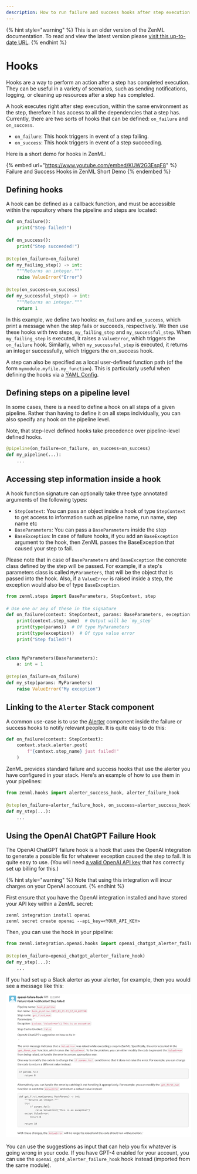 ```yaml
---
description: How to run failure and success hooks after step execution
---
```


{% hint style="warning" %}
This is an older version of the ZenML documentation. To read and view the latest version please [visit this up-to-date URL](https://docs.zenml.io).
{% endhint %}


# Hooks

Hooks are a way to perform an action after a step has completed execution. They can be useful in a variety of scenarios, such as sending notifications, logging, or cleaning up resources after a step has completed.

A hook executes right after step execution, within the same environment as the step, therefore it has access to all the dependencies that a step has. Currently, there are two sorts of hooks that can be defined: `on_failure` and `on_success`.

* `on_failure`: This hook triggers in event of a step failing.
* `on_success`: This hook triggers in event of a step succeeding.

Here is a short demo for hooks in ZenML:

{% embed url="https://www.youtube.com/embed/KUW2G3EsqF8" %} Failure and Success Hooks in ZenML Short Demo {% endembed %}

## Defining hooks

A hook can be defined as a callback function, and must be accessible
within the repository where the pipeline and steps are located:

```python
def on_failure():
    print("Step failed!")

def on_success():
    print("Step succeeded!")

@step(on_failure=on_failure)
def my_failing_step() -> int:
    """Returns an integer."""
    raise ValueError("Error")

@step(on_success=on_success)
def my_successful_step() -> int:
    """Returns an integer."""
    return 1
```

In this example, we define two hooks: `on_failure` and `on_success`, which print a message when the step fails or succeeds, respectively. We then use these hooks with two steps, `my_failing_step` and `my_successful_step`. When `my_failing_step` is executed, it raises a `ValueError`, which triggers the `on_failure` hook. Similarly, when `my_successful_step` is executed, it returns an integer successfully, which triggers the on_success hook.

A step can also be specified as a local user-defined function
path (of the form `mymodule.myfile.my_function`). This is
particularly useful when defining the hooks via
a [YAML Config](../pipelines/settings.md).

## Defining steps on a pipeline level

In some cases, there is a need to define a hook on all steps of a given pipeline. Rather than having to define it on all steps individually, you can also specify any hook on the pipeline level. 

Note, that step-level defined hooks take precedence over pipeline-level
defined hooks.

```python
@pipeline(on_failure=on_failure, on_success=on_success)
def my_pipeline(...):
    ...
```

## Accessing step information inside a hook

A hook function signature can optionally take three type annotated arguments of
the following types:

- `StepContext`: You can pass an object inside a hook of type `StepContext` to
get access to information such as pipeline name, run name, step name etc
- `BaseParameters`: You can pass a `BaseParameters` inside the step
- `BaseException`: In case of failure hooks, if you add an `BaseException` argument to the hook,
then ZenML passes the BaseException that caused your step to fail.

Please note that in case of `BaseParameters` and `BaseException` the concrete class
defined by the step will be passed. For example, if a step's parameters class is
called `MyParameters`, that will be the object that is passed into the hook. Also,
if a `ValueError` is raised inside a step, the exception would also be of type
`BaseException`.

```python
from zenml.steps import BaseParameters, StepContext, step

# Use one or any of these in the signature
def on_failure(context: StepContext, params: BaseParameters, exception: BaseException):
    print(context.step_name)  # Output will be `my_step`
    print(type(params))  # Of type MyParameters
    print(type(exception))  # Of type value error
    print("Step failed!")


class MyParameters(BaseParameters):
    a: int = 1

@step(on_failure=on_failure)
def my_step(params: MyParameters)
    raise ValueError("My exception")
```

## Linking to the `Alerter` Stack component

A common use-case is to use the [Alerter](../../component-gallery/alerters/alerters.md)
component inside the failure or success hooks to notify relevant
people. It is quite easy to do this:

```python
def on_failure(context: StepContext):
    context.stack.alerter.post(
        f"{context.step_name} just failed!"
    )
```

ZenML provides standard failure and success hooks that use the alerter you have configured in your stack. Here's an example of how to use them in your pipelines:

```python
from zenml.hooks import alerter_success_hook, alerter_failure_hook

@step(on_failure=alerter_failure_hook, on_success=alerter_success_hook)
def my_step(...):
    ...
```

## Using the OpenAI ChatGPT Failure Hook

The OpenAI ChatGPT failure hook is a hook that uses the OpenAI integration to
generate a possible fix for whatever exception caused the step to fail. It is
quite easy to use. (You will need [a valid OpenAI API key](https://help.openai.com/en/articles/4936850-where-do-i-find-my-secret-api-key) that has correctly set
up billing for this.)

{% hint style="warning" %}
Note that using this integration will incur charges on your OpenAI account.
{% endhint %}

First ensure that you have the OpenAI integration installed
and have stored your API key within a ZenML secret:

```shell
zenml integration install openai
zenml secret create openai --api_key=<YOUR_API_KEY>
```

Then, you can use the hook in your pipeline:

```python
from zenml.integration.openai.hooks import openai_chatgpt_alerter_failure_hook

@step(on_failure=openai_chatgpt_alerter_failure_hook)
def my_step(...):
    ...
```

If you had set up a Slack alerter as your alerter, for example, then you would
see a message like this:

![OpenAI ChatGPT Failure Hook](../../../book/assets/openai/failure_alerter.png)

You can use the suggestions as input that can help you fix whatever is going
wrong in your code. If you have GPT-4 enabled for your account, you can use the
`openai_gpt4_alerter_failure_hook` hook instead (imported from the same module).
